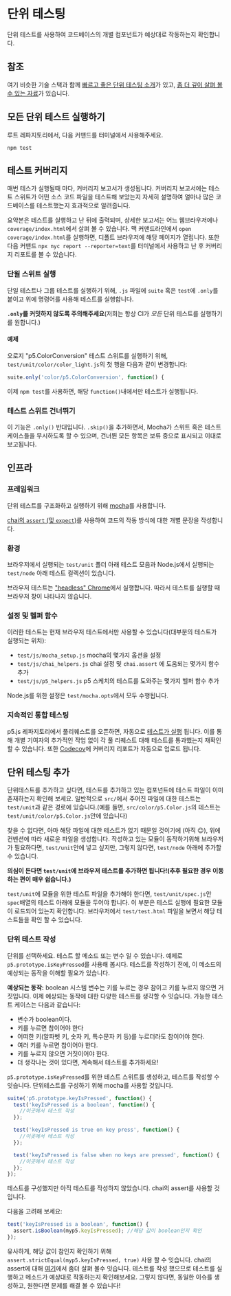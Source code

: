 # 단위 테스팅

단위 테스트를 사용하여 코드베이스의 개별 컴포넌트가 예상대로 작동하는지 확인합니다.

## 참조

여기 비슷한 기술 스택과 함께 [빠르고 좋은 단위 테스팅 소개](https://codeburst.io/javascript-unit-testing-using-mocha-and-chai-1d97d9f18e71)가 있고, [좀 더 깊이 살펴 볼수 있는 자료](https://blog.logrocket.com/a-quick-and-complete-guide-to-mocha-testing-d0e0ea09f09d)가 있습니다.

## 모든 단위 테스트 실행하기

루트 레파지토리에서, 다음 커맨드를 터미널에서 사용해주세요.

```shellsession
npm test
```

## 테스트 커버리지

매번 테스가 실행될때 마다, 커버리지 보고서가 생성됩니다. 커버리지 보고서에는 테스트 스위트가 어떤 소스 코드 파일을 테스트해 보았는지 자세히 설명하여 얼마나 많은 코드베이스를 테스트했는지 효과적으로 알려줍니다.

요약본은 테스트를 실행하고 난 뒤에 출력되며, 상세한 보고서는 어느 웹브라우저에나 `coverage/index.html`에서 살펴 볼 수 있습니다. 맥 커맨드라인에서 `open coverage/index.html`를 실행하면, 디폴트 브라우저에 해당 페이지가 열립니다. 또한 다음 커맨드 `npx nyc report --reporter=text`를 터미널에서 사용하고 난 후 커버리지 리포트를 볼 수 있습니다.

### 단윌 스위트 실행

단일 테스트나 그룹 테스트를 실행하기 위해, `.js` 파일에 `suite` 혹은 `test`에 `.only`를 붙이고 위에 명령어를 사용해 테스트를 실행합니다.

**`.only`를 커밋하지 않도록 주의해주세요**(저희는 항상 CI가 _모든_ 단위 테스트를 실행하기를 원합니다.)

#### 예제

오로지 "p5.ColorConversion" 테스트 스위트를 실행하기 위해, `test/unit/color/color_light.js`의 첫 행을 다음과 같이 변경합니다:

```js
suite.only('color/p5.ColorConversion', function() {
```

이제 `npm test`를 사용하면, 해당 `function()`내에서만 테스트가 실행됩니다.

### 테스트 스위트 건너뛰기

이 기능은 `.only()` 반대입니다. `.skip()`을 추가하면서, Mocha가 스위트 혹은 테스트 케이스들을 무시하도록 할 수 있으며, 건너뛴 모든 항목은 보류 중으로 표시되고 이대로 보고됩니다.

## 인프라

### 프레임워크

단위 테스트를 구조화하고 실행하기 위해 [mocha](https://mochajs.org)를 사용합니다.

[chai의 `assert` (및 `expect`)](https://www.chaijs.com/api/assert/)를 사용하여 코드의 작동 방식에 대한 개별 문장을 작성합니다.

### 환경

브라우저에서 실행되는 `test/unit` 폴더 아래 테스트 모음과 Node.js에서 실행되는 `test/node` 아래 테스트 컬렉션이 있습니다.

브라우저 테스트는 ["headless" Chrome](https://developers.google.com/web/updates/2017/06/headless-karma-mocha-chai)에서 실행합니다. 따라서 테스트를 실행할 때 브라우저 창이 나타나지 않습니다.

### 설정 및 헬퍼 함수

이러한 테스트는 현재 브라우저 테스트에서만 사용할 수 있습니다(대부분의 테스트가 실행되는 위치):

- `test/js/mocha_setup.js`  mocha의 몇가지 옵션을 설정
- `test/js/chai_helpers.js` chai 설정 및 `chai.assert` 에 도움되는 몇가지 함수 추가
- `test/js/p5_helpers.js` p5 스케치의 테스트를 도와주는 몇가지 헬퍼 함수 추가

Node.js를 위한 설정은 `test/mocha.opts`에서 모두 수행됩니다.

### 지속적인 통합 테스팅

p5.js 레파지토리에서 풀리퀘스트를 오픈하면, 자동으로 [테스트가 실행](ttps://github.com/processing/p5.js/actions) 됩니다. 이를 통해 개별 기여자의 추가적인 작업 없이 각 풀 리퀘스트 대해 테스트를 통과했는지 재확인할 수 있습니다. 또한 [Codecov](https://codecov.io/github/processing/p5.js)에 커버리지 리포트가 자동으로 업로드 됩니다.

## 단위 테스팅 추가

단위테스트를 추가하고 싶다면, 테스트를 추가하고 있는 컴포넌트에 테스트 파일이 이미 존재하는지 확인해 보세요. 일반적으로 `src/`에서 주어진 파일에 대한 테스트는 `test/unit`과 같은 경로에 있습니다.(예를 들면, `src/color/p5.Color.js`의 테스트는 `test/unit/color/p5.Color.js`안에 있습니다)

찾을 수 없다면, 아마 해당 파일에 대한 테스트가 없기 때문일 것이기에 (아직 😉), 위에 컨벤션에 따라 새로운 파일을 생성합니다. 작성하고 있는 모듈이 동작하기위해 브라우저가 필요하다면, `test/unit`안에 넣고 싶지만, 그렇지 않다면, `test/node` 아래에 추가할 수 있습니다.

**의심이 든다면 `test/unit`에 브라우저 테스트를 추가하면 됩니다!(추후 필요한 경우 이동하는 편이 매우 쉽습니다.)**

`test/unit`에 모듈을 위한 테스트 파일을 추가해야 한다면, `test/unit/spec.js`안 `spec`배열의 테스트 아래에 모듈을 두어야 합니다. 이 부분은 테스트 실행에 필요한 모듈이 로드되어 있는지 확인합니다. 브라우저에서 `test/test.html` 파일을 보면서 해당 테스트들을 확인 할 수 있습니다.

### 단위 테스트 작성

단위를 선택하세요. 테스트 할 메소드 또는 변수 일 수 있습니다. 예제로 `p5.prototype.isKeyPressed`를 사용해 봅시다. 테스트를 작성하기 전에, 이 메소드의 예상되는 동작을 이해할 필요가 있습니다.

**예상되는 동작:** boolean 시스템 변수는 키를 누르는 경우 참이고 키를 누르지 않으면 거짓입니다. 이제 예상되는 동작에 대한 다양한 테스트를 생각할 수 잇습니다. 가능한 테스트 케이스는 다음과 같습니다:

- 변수가 boolean이다.
- 키를 누르면 참이어야 한다
- 어떠한 키(알파벳 키, 숫자 키, 특수문자 키 등)를 누르더라도 참이어야 한다.
- 여러 키를 누르면 참이어야 한다.
- 키를 누르지 않으면 거짓이어야 한다.
- 더 생각나는 것이 있다면, 계속해서 테스트를 추가하세요!

`p5.prototype.isKeyPressed`를 위한 테스트 스위트를 생성하고, 테스트를 작성할 수 잇습니다. 단위테스트를 구성하기 위해 mocha를 사용할 것입니다.

```js
suite('p5.prototype.keyIsPressed', function() {
  test('keyIsPressed is a boolean', function() {
    //이곳에서 테스트 작성
  });

  test('keyIsPressed is true on key press', function() {
    //이곳에서 테스트 작성
  });

  test('keyIsPressed is false when no keys are pressed', function() {
    //이곳에서 테스트 작성
  });
});
```

테스트를 구성했지만 아직 테스트를 작성하지 않았습니다. chai의 assert를 사용할 것입니다.

다음을 고려해 보세요:

```js
test('keyIsPressed is a boolean', function() {
  assert.isBoolean(myp5.keyIsPressed); //해당 값이 boolean인지 확인
});
```

유사하게, 해당 값이 참인지 확인하기 위해 `assert.strictEqual(myp5.keyIsPressed, true)` 사용 할 수 잇습니다. chai의 assert에 대해 [여기](https://www.chaijs.com/api/assert/)에서 좀더 살펴 볼수 잇습니다. 테스트를 작성 했으므로 테스트를 실행하고 메소드가 예상대로 작동하는지 확인해보세요. 그렇지 않다면, 동일한 이슈를 생성하고, 원한다면 문제를 해결 볼 수 있습니다!
